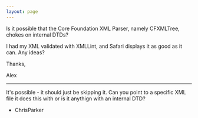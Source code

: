 ```yaml
---
layout: page
---
```


Is it possible that the Core Foundation XML Parser, namely CFXMLTree, chokes on internal DTDs?

I had my XML validated with XMLLint, and Safari displays it as good as it can. Any ideas?

Thanks,

Alex

----

It's possible - it should just be skipping it. Can you point to a specific XML file it does this with or is it anythign with an internal DTD?

- ChrisParker
